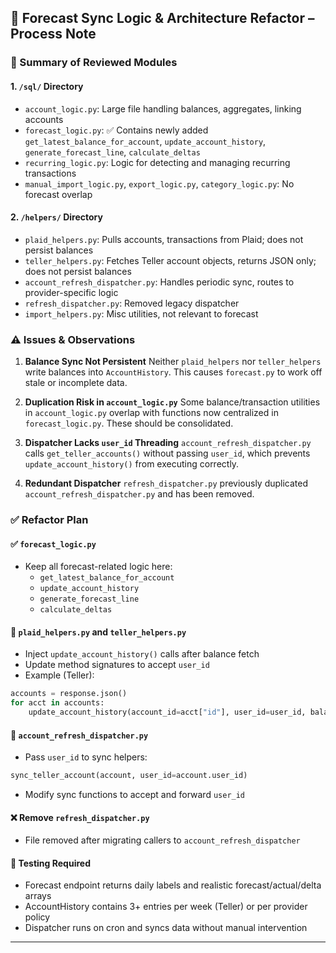 ## 🔧 Forecast Sync Logic & Architecture Refactor – Process Note

### 📁 Summary of Reviewed Modules

#### 1. `/sql/` Directory

- `account_logic.py`: Large file handling balances, aggregates, linking accounts
- `forecast_logic.py`: ✅ Contains newly added `get_latest_balance_for_account`, `update_account_history`, `generate_forecast_line`, `calculate_deltas`
- `recurring_logic.py`: Logic for detecting and managing recurring transactions
- `manual_import_logic.py`, `export_logic.py`, `category_logic.py`: No forecast overlap

#### 2. `/helpers/` Directory

- `plaid_helpers.py`: Pulls accounts, transactions from Plaid; does not persist balances
- `teller_helpers.py`: Fetches Teller account objects, returns JSON only; does not persist balances
- `account_refresh_dispatcher.py`: Handles periodic sync, routes to provider-specific logic
- `refresh_dispatcher.py`: Removed legacy dispatcher
- `import_helpers.py`: Misc utilities, not relevant to forecast

### ⚠️ Issues & Observations

1. **Balance Sync Not Persistent**
   Neither `plaid_helpers` nor `teller_helpers` write balances into `AccountHistory`. This causes `forecast.py` to work off stale or incomplete data.

2. **Duplication Risk in `account_logic.py`**
   Some balance/transaction utilities in `account_logic.py` overlap with functions now centralized in `forecast_logic.py`. These should be consolidated.

3. **Dispatcher Lacks `user_id` Threading**
   `account_refresh_dispatcher.py` calls `get_teller_accounts()` without passing `user_id`, which prevents `update_account_history()` from executing correctly.

4. **Redundant Dispatcher**
   `refresh_dispatcher.py` previously duplicated `account_refresh_dispatcher.py` and has been removed.

### ✅ Refactor Plan

#### ✅ `forecast_logic.py`

- Keep all forecast-related logic here:
  - `get_latest_balance_for_account`
  - `update_account_history`
  - `generate_forecast_line`
  - `calculate_deltas`

#### 🔁 `plaid_helpers.py` and `teller_helpers.py`

- Inject `update_account_history()` calls after balance fetch
- Update method signatures to accept `user_id`
- Example (Teller):

```python
accounts = response.json()
for acct in accounts:
    update_account_history(account_id=acct["id"], user_id=user_id, balance=acct["available_balance"])
```

#### 🔁 `account_refresh_dispatcher.py`

- Pass `user_id` to sync helpers:

```python
sync_teller_account(account, user_id=account.user_id)
```

- Modify sync functions to accept and forward `user_id`

#### ❌ Remove `refresh_dispatcher.py`

- File removed after migrating callers to `account_refresh_dispatcher`

#### 🧪 Testing Required

- Forecast endpoint returns daily labels and realistic forecast/actual/delta arrays
- AccountHistory contains 3+ entries per week (Teller) or per provider policy
- Dispatcher runs on cron and syncs data without manual intervention

---
